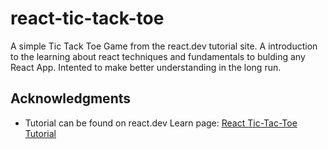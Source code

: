 # react-tic-tack-toe

A simple Tic Tack Toe Game from the react.dev tutorial site.
A introduction to the learning about react techniques and fundamentals to bulding any React App.
Intented to make better understanding in the long run.

## Acknowledgments
* Tutorial can be found on react.dev Learn page:
[React Tic-Tac-Toe Tutorial](https://react.dev/learn/tutorial-tic-tac-toe)
